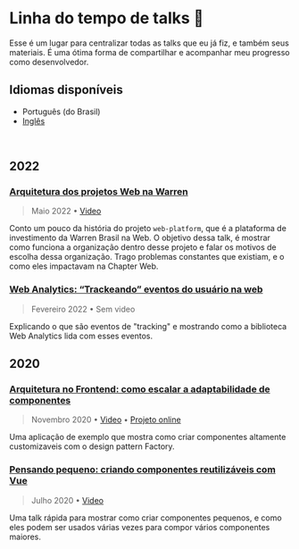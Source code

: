 # Linha do tempo de talks :seedling:
Esse é um lugar para centralizar todas as talks que eu já fiz, e também seus materiais. É uma ótima forma de compartilhar e acompanhar meu progresso como desenvolvedor.

## Idiomas disponíveis
- Português (do Brasil)
- [Inglês](/README.md)

<br>

## 2022
### [Arquitetura dos projetos Web na Warren](https://github.com/emkis/Talks/tree/main/Web%20Architecture%20at%20Warren)

> Maio 2022 • [Video](https://www.youtube.com/watch?v=wicMQTRVtL0)

Conto um pouco da história do projeto `web-platform`, que é a plataforma de investimento da Warren Brasil na Web. O objetivo dessa talk, é mostrar como funciona a organização dentro desse projeto e falar os motivos de escolha dessa organização. Trago problemas constantes que existiam, e o como eles impactavam na Chapter Web.

### [Web Analytics: “Trackeando” eventos do usuário na web](https://github.com/emkis/Talks/tree/main/Web%20Analytics%20-%20Tracking%20user%20events%20on%20the%20web)

> Fevereiro 2022 • Sem video

Explicando o que são eventos de "tracking" e mostrando como a biblioteca Web Analytics lida com esses eventos.

## 2020

### [Arquitetura no Frontend: como escalar a adaptabilidade de componentes](https://github.com/emkis/Talks/tree/main/Frontend%20architecture%20-%20How%20to%20scale%20component%20adaptability)

> Novembro 2020 • [Video](https://youtu.be/LTtcE1-RYpo) • [Projeto online](https://vigorous-hugle-eae992.netlify.app)

Uma aplicação de exemplo que mostra como criar componentes altamente customizaveis com o design pattern Factory.


### [Pensando pequeno: criando componentes reutilizáveis com Vue](https://github.com/emkis/Talks/tree/main/Thinking%20small%20-%20Creating%20reusable%20components%20with%20Vue)

> Julho 2020 • [Video](https://youtu.be/gy_JZaXBykM)

Uma talk rápida para mostrar como criar componentes pequenos, e como eles podem ser usados várias vezes para compor vários componentes maiores.
